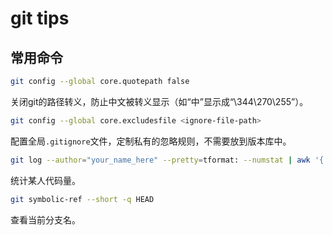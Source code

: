 # git tips

## 常用命令

```bash
git config --global core.quotepath false
```

关闭git的路径转义，防止中文被转义显示（如“中”显示成“\344\270\255”）。

```bash
git config --global core.excludesfile <ignore-file-path>
```

配置全局`.gitignore`文件，定制私有的忽略规则，不需要放到版本库中。

```bash
git log --author="your_name_here" --pretty=tformat: --numstat | awk '{ add += $1; subs += $2 } END { printf "add: %s, remove: %s\n", add, subs }'
```

统计某人代码量。

```bash
git symbolic-ref --short -q HEAD
```

查看当前分支名。
